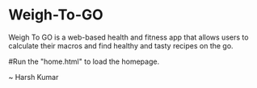 # Weigh-To-GO
Weigh To GO is a web-based health and fitness app that allows users to calculate their macros and find healthy and tasty recipes on the go.

#Run the "home.html" to load the homepage.

~ Harsh Kumar
